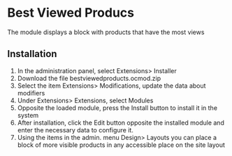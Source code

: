 # Best Viewed Producs
The module displays a block with products that have the most views

## Installation
1) In the administration panel, select Extensions> Installer
2) Download the file bestviewedproducts.ocmod.zip
3) Select the item Extensions> Modifications, update the data about modifiers
4) Under Extensions> Extensions, select Modules
5) Opposite the loaded module, press the Install button to install it in the system
6) After installation, click the Edit button opposite the installed module and enter the necessary data to configure it.
7) Using the items in the admin. menu Design> Layouts you can place a block of more visible products in any accessible place on the site layout 
